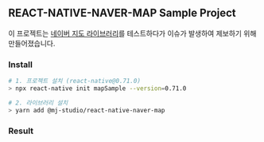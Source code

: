 ## REACT-NATIVE-NAVER-MAP Sample Project

이 프로젝트는 [네이버 지도 라이브러리](https://github.com/mym0404/react-native-naver-map)를 테스트하다가 이슈가 발생하여 제보하기 위해 만들어졌습니다.

### Install
```bash
# 1. 프로젝트 설치 (react-native@0.71.0)
> npx react-native init mapSample --version=0.71.0

# 2. 라이브러리 설치
> yarn add @mj-studio/react-native-naver-map
```

### Result
